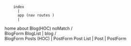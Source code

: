         index
          |
          app (nav routes )
          |
  home about Blog(HOC) noMatch
              /\
      BlogForm   BlogList
                      |
                     blog
                     /  \
               BlogForm Posts (HOC)
                          |
                      PostForm    Post List
                                        |
                                      Post
                                        |
                                      PostForm